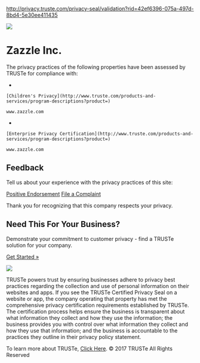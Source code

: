 http://privacy.truste.com/privacy-seal/validation?rid=42ef6396-075a-497d-8bd4-5e30ee411435

<span id="header-title"> </span>
[![](/ctv/images/newvp/truste-logo.png)](https://www.truste.com/consumer-resources)

Zazzle Inc.
===========

The privacy practices of the following properties have been assessed by TRUSTe for compliance with:

-   

    [Children's Privacy](http://www.truste.com/products-and-services/program-descriptions?product=)

    www.zazzle.com

-   

    [Enterprise Privacy Certification](http://www.truste.com/products-and-services/program-descriptions?product=)

    www.zazzle.com

Feedback
--------

Tell us about your experience with the privacy practices of this site:  

<a href="" id="validationFeedbackEndorsement" class="validationButton" title="I endorse this site because it respects my privacy.">Positive Endorsement</a> <a href="//feedback-form.truste.com/watchdog/request" id="validationFeedbackComplaint" class="validationButton" title="I want to file a privacy complaint about this site.">File a Complaint</a>

Thank you for recognizing that this company respects your privacy.

Need This For Your Business?
----------------------------

Demonstrate your commitment to customer privacy - find a TRUSTe solution for your company.

<a href="http://www.truste.com" id="validationUpsellButton" class="validationButton">Get Started »</a>

[![](/ctv/images/newvp/truste-seal.png)](http://www.truste.com/consumer-resources/)

TRUSTe powers trust by ensuring businesses adhere to privacy best practices regarding the collection and use of personal information on their websites and apps. If you see the TRUSTe Certified Privacy Seal on a website or app, the company operating that property has met the comprehensive privacy certification requirements established by TRUSTe. The certification process helps ensure the business is transparent about what information they collect and how they use the information; the business provides you with control over what information they collect and how they use that information; and the business is accountable to the practices they outline in their privacy policy statement.

To learn more about TRUSTe, [Click Here](http://www.truste.com).
© 2017 TRUSTe All Rights Reserved


